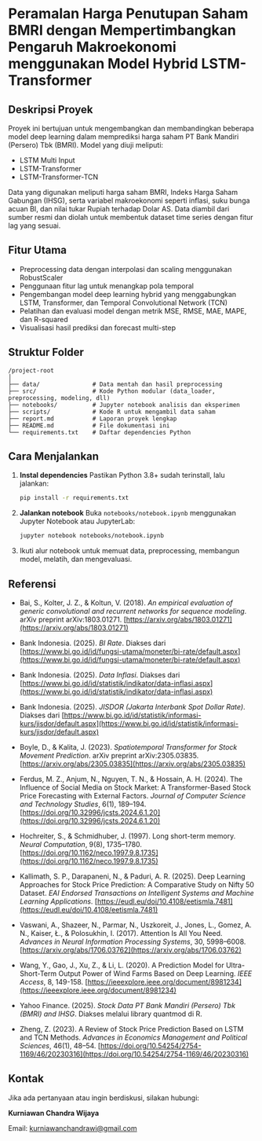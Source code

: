 # Peramalan Harga Penutupan Saham BMRI dengan Mempertimbangkan Pengaruh Makroekonomi menggunakan Model Hybrid LSTM-Transformer

## Deskripsi Proyek

Proyek ini bertujuan untuk mengembangkan dan membandingkan beberapa model deep learning dalam memprediksi harga saham PT Bank Mandiri (Persero) Tbk (BMRI). Model yang diuji meliputi:

* LSTM Multi Input
* LSTM-Transformer
* LSTM-Transformer-TCN

Data yang digunakan meliputi harga saham BMRI, Indeks Harga Saham Gabungan (IHSG), serta variabel makroekonomi seperti inflasi, suku bunga acuan BI, dan nilai tukar Rupiah terhadap Dolar AS. Data diambil dari sumber resmi dan diolah untuk membentuk dataset time series dengan fitur lag yang sesuai.

## Fitur Utama

* Preprocessing data dengan interpolasi dan scaling menggunakan RobustScaler
* Penggunaan fitur lag untuk menangkap pola temporal
* Pengembangan model deep learning hybrid yang menggabungkan LSTM, Transformer, dan Temporal Convolutional Network (TCN)
* Pelatihan dan evaluasi model dengan metrik MSE, RMSE, MAE, MAPE, dan R-squared
* Visualisasi hasil prediksi dan forecast multi-step

## Struktur Folder

```
/project-root
│
├── data/               # Data mentah dan hasil preprocessing
├── src/                # Kode Python modular (data_loader, preprocessing, modeling, dll)
├── notebooks/          # Jupyter notebook analisis dan eksperimen
├── scripts/            # Kode R untuk mengambil data saham
├── report.md           # Laporan proyek lengkap
├── README.md           # File dokumentasi ini
└── requirements.txt    # Daftar dependencies Python
```

## Cara Menjalankan

1. **Instal dependencies**
   Pastikan Python 3.8+ sudah terinstall, lalu jalankan:

   ```bash
   pip install -r requirements.txt
   ```

2. **Jalankan notebook**
   Buka `notebooks/notebook.ipynb` menggunakan Jupyter Notebook atau JupyterLab:

   ```bash
   jupyter notebook notebooks/notebook.ipynb
   ```

3. Ikuti alur notebook untuk memuat data, preprocessing, membangun model, melatih, dan mengevaluasi.

## Referensi

* Bai, S., Kolter, J. Z., & Koltun, V. (2018). *An empirical evaluation of generic convolutional and recurrent networks for sequence modeling*. arXiv preprint arXiv:1803.01271. [https://arxiv.org/abs/1803.01271](https://arxiv.org/abs/1803.01271)

* Bank Indonesia. (2025). *BI Rate*. Diakses dari [https://www.bi.go.id/id/fungsi-utama/moneter/bi-rate/default.aspx](https://www.bi.go.id/id/fungsi-utama/moneter/bi-rate/default.aspx)

* Bank Indonesia. (2025). *Data Inflasi*. Diakses dari [https://www.bi.go.id/id/statistik/indikator/data-inflasi.aspx](https://www.bi.go.id/id/statistik/indikator/data-inflasi.aspx)

* Bank Indonesia. (2025). *JISDOR (Jakarta Interbank Spot Dollar Rate)*. Diakses dari [https://www.bi.go.id/id/statistik/informasi-kurs/jisdor/default.aspx](https://www.bi.go.id/id/statistik/informasi-kurs/jisdor/default.aspx)

* Boyle, D., & Kalita, J. (2023). *Spatiotemporal Transformer for Stock Movement Prediction*. arXiv preprint arXiv:2305.03835. [https://arxiv.org/abs/2305.03835](https://arxiv.org/abs/2305.03835)

* Ferdus, M. Z., Anjum, N., Nguyen, T. N., & Hossain, A. H. (2024). The Influence of Social Media on Stock Market: A Transformer-Based Stock Price Forecasting with External Factors. *Journal of Computer Science and Technology Studies*, 6(1), 189–194. [https://doi.org/10.32996/jcsts.2024.6.1.20](https://doi.org/10.32996/jcsts.2024.6.1.20)

* Hochreiter, S., & Schmidhuber, J. (1997). Long short-term memory. *Neural Computation*, 9(8), 1735–1780. [https://doi.org/10.1162/neco.1997.9.8.1735](https://doi.org/10.1162/neco.1997.9.8.1735)

* Kallimath, S. P., Darapaneni, N., & Paduri, A. R. (2025). Deep Learning Approaches for Stock Price Prediction: A Comparative Study on Nifty 50 Dataset. *EAI Endorsed Transactions on Intelligent Systems and Machine Learning Applications*. [https://eudl.eu/doi/10.4108/eetismla.7481](https://eudl.eu/doi/10.4108/eetismla.7481)

* Vaswani, A., Shazeer, N., Parmar, N., Uszkoreit, J., Jones, L., Gomez, A. N., Kaiser, Ł., & Polosukhin, I. (2017). Attention Is All You Need. *Advances in Neural Information Processing Systems*, 30, 5998–6008. [https://arxiv.org/abs/1706.03762](https://arxiv.org/abs/1706.03762)

* Wang, Y., Gao, J., Xu, Z., & Li, L. (2020). A Prediction Model for Ultra-Short-Term Output Power of Wind Farms Based on Deep Learning. *IEEE Access*, 8, 149-158. [https://ieeexplore.ieee.org/document/8981234](https://ieeexplore.ieee.org/document/8981234)

* Yahoo Finance. (2025). *Stock Data PT Bank Mandiri (Persero) Tbk (BMRI) and IHSG*. Diakses melalui library quantmod di R.

* Zheng, Z. (2023). A Review of Stock Price Prediction Based on LSTM and TCN Methods. *Advances in Economics Management and Political Sciences*, 46(1), 48–54. [https://doi.org/10.54254/2754-1169/46/20230316](https://doi.org/10.54254/2754-1169/46/20230316)

## Kontak

Jika ada pertanyaan atau ingin berdiskusi, silakan hubungi:

**Kurniawan Chandra Wijaya**

Email: [kurniawanchandrawi@gmail.com](mailto:kurniawanchandrawi@gmail.com)
